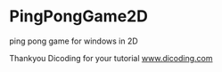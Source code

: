# PingPongGame2D
ping pong game for windows in 2D

Thankyou Dicoding for your tutorial
www.dicoding.com
